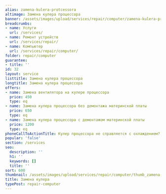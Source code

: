 ```yaml
---
alias: zamena-kulera-protcessora
altimage: Замена кулера процессора
banner: /assets/images/upload/services/repair/computer/zamena-kulera-protcessora.jpg
breadcrumbs:
- name: Услуги
  url: /services/
- name: Ремонт устройств
  url: /services/repair/
- name: Компьютер
  url: /services/repair/computer/
folder: repair/computer
guarantee:
- title: ''
id: 32
layout: service
listtitle: Замена кулера процессора
longtitle: Замена кулера процессора
offers:
- name: Замена вентилятора на кулере процессора
  price: 450
  type: eq
- name: Замена кулера процессора без демонтажа материнской платы
  price: 650
  type: eq
- name: Замена кулера процессора с демонтажом материнской платы
  price: 1200
  type: eq
phoneCallToActionTitle: Кулер процессора не справляется с охлаждением? Звоните!
popular: 'false'
section: /services
seo:
  description: ''
  h1: ''
  keywords: []
  title: ''
sort: 600
thumbnail: /assets/images/upload/services/repair/computer/thumb_zamena-kulera-protcessora.jpg
title: Замена кулера
typePost: repair-computer
---
```

